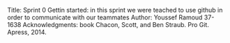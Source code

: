 Title: Sprint 0
Gettin started: in this sprint we were teached to use github in order to communicate with our teammates
Author: Youssef Ramoud 37-1638
Acknowledgments: book Chacon, Scott, and Ben Straub. Pro Git. Apress,
2014.